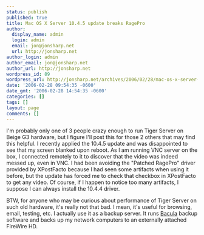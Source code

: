 ```yaml
---
status: publish
published: true
title: Mac OS X Server 10.4.5 update breaks RagePro
author:
  display_name: admin
  login: admin
  email: jon@jonsharp.net
  url: http://jonsharp.net
author_login: admin
author_email: jon@jonsharp.net
author_url: http://jonsharp.net
wordpress_id: 89
wordpress_url: http://jonsharp.net/archives/2006/02/28/mac-os-x-server-1045-update-breaks-ragepro/
date: '2006-02-28 09:54:35 -0600'
date_gmt: '2006-02-28 14:54:35 -0600'
categories: []
tags: []
layout: page
comments: []
---
```

I'm probably only one of 3 people crazy enough to run Tiger Server on Beige G3 hardware, but I figure I'll post this for those 2 others that may find this helpful.  I recently applied the 10.4.5 update and was disappointed to see that my screen blanked upon reboot.  As I am running VNC server on the box, I connected remotely to it to discover that the video was indeed messed up, even in VNC.  I had been avoiding the "Patched RagePro" driver provided by XPostFacto because I had seen some artifacts when using it before, but the update has forced me to check that checkbox in XPostFacto to get any video.  Of course, if I happen to notice too many artifacts, I suppose I can always install the 10.4.4 driver.

BTW, for anyone who may be curious about performance of Tiger Server on such old hardware, it's really not that bad.  I mean, it's useful for browsing, email, testing, etc.  I actually use it as a backup server.  It runs [Bacula](http://www.bacula.org) backup software and backs up my network computers to an externally attached FireWire HD.
